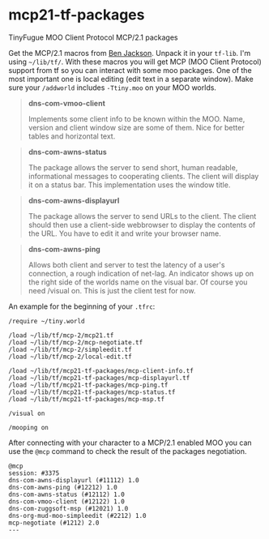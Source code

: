mcp21-tf-packages
=================

TinyFugue MOO Client Protocol MCP/2.1 packages

Get the MCP/2.1 macros from [Ben Jackson](http://ben.com/MOO/tf-mcp.html).
Unpack it in your `tf-lib`. I'm using `~/lib/tf/`. With these
macros you will get MCP (MOO Client Protocol) support from tf so you can
interact with some moo packages.
One of the most important one is local editing (edit text in a separate
window). Make sure your `/addworld` includes `-Ttiny.moo` on your MOO
worlds.

> **dns-com-vmoo-client**
>
> Implements some client info to be known within the MOO. Name,
> version and client window size are some of them. Nice for better
> tables and horizontal text.

> **dns-com-awns-status**
>
> The package allows the server to send short, human readable,
> informational messages to cooperating clients. The client will display
> it on a status bar. This implementation uses the window title.

> **dns-com-awns-displayurl**
>
> The package allows the server to send URLs to the client. The client
> should then use a client-side webbrowser to display the contents of the
> URL. You have to edit it and write your browser name.

> **dns-com-awns-ping**
>
> Allows both client and server to test the latency of a user's connection,
> a rough indication of net-lag. An indicator shows up on the right side
> of the worlds name on the visual bar. Of course you need /visual on.
> This is just the client test for now.

An example for the beginning of your `.tfrc`:

    /require ~/tiny.world

    /load ~/lib/tf/mcp-2/mcp21.tf
    /load ~/lib/tf/mcp-2/mcp-negotiate.tf
    /load ~/lib/tf/mcp-2/simpleedit.tf
    /load ~/lib/tf/mcp-2/local-edit.tf
    
    /load ~/lib/tf/mcp21-tf-packages/mcp-client-info.tf
    /load ~/lib/tf/mcp21-tf-packages/mcp-displayurl.tf
    /load ~/lib/tf/mcp21-tf-packages/mcp-ping.tf
    /load ~/lib/tf/mcp21-tf-packages/mcp-status.tf
    /load ~/lib/tf/mcp21-tf-packages/mcp-msp.tf
    
    /visual on
    
    /mooping on

After connecting with your character to a MCP/2.1 enabled MOO you can use
the `@mcp` command to check the result of the packages negotiation.

    @mcp
    session: #3375
    dns-com-awns-displayurl (#11112) 1.0
    dns-com-awns-ping (#12212) 1.0
    dns-com-awns-status (#12112) 1.0
    dns-com-vmoo-client (#12122) 1.0
    dns-com-zuggsoft-msp (#12021) 1.0
    dns-org-mud-moo-simpleedit (#2212) 1.0
    mcp-negotiate (#1212) 2.0
    ---

